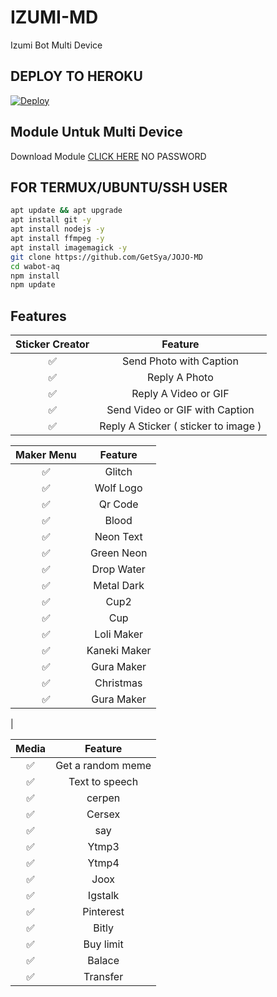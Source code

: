 # IZUMI-MD
Izumi Bot Multi Device

## DEPLOY TO HEROKU
[![Deploy](https://www.herokucdn.com/deploy/button.svg)](https://heroku.com/deploy?template=https://github.com/TianBot1/IZUMI-MULTI-DEVICE)

## Module Untuk Multi Device
Download Module [CLICK HERE](https://www.mediafire.com/file/l8b3te4g1p8z354/module.zip/file) NO PASSWORD <br>

## FOR TERMUX/UBUNTU/SSH USER

```bash
apt update && apt upgrade
apt install git -y
apt install nodejs -y
apt install ffmpeg -y
apt install imagemagick -y
git clone https://github.com/GetSya/JOJO-MD
cd wabot-aq
npm install
npm update
```

## Features

| Sticker Creator |                Feature           |
| :-----------: | :--------------------------------: |
|       ✅       | Send Photo with Caption          |
|       ✅       | Reply A Photo                    |
|       ✅       | Reply A Video or GIF             |
|       ✅       | Send Video or GIF with Caption   |
|       ✅       | Reply A Sticker ( sticker to image ) |

| Maker Menu |            Feature          |
| :-----------: | :--------------------------------: |
|       ✅        |   Glitch                          |
|       ✅        |   Wolf Logo                    |
|       ✅        |   Qr Code                      |
|       ✅        |   Blood                        |
|       ✅        |   Neon Text                    |
|       ✅        |   Green Neon                   |
|       ✅        |   Drop Water                   |
|       ✅        |   Metal Dark                   |
|       ✅        |   Cup2                         |
|       ✅        |   Cup                         |
|       ✅        |   Loli Maker                         |
|       ✅        |   Kaneki Maker                         |
|       ✅        |   Gura Maker                         |
|       ✅        |   Christmas                         |
|       ✅        |   Gura Maker
|

| Media  |                     Feature                     |
| :------------: | :---------------------------------------------: |
|       ✅        |   Get a random meme             |
|       ✅        |   Text to speech                |
|       ✅        |   cerpen                         |
|       ✅        |   Cersex                         |
|       ✅        |   say                         |
|       ✅        |   Ytmp3                              |
|       ✅        |   Ytmp4                            |
|       ✅        |   Joox                                 |
|       ✅        |   Igstalk                                |
|       ✅        |   Pinterest                        |
|       ✅        |   Bitly                                |
|       ✅        |   Buy limit                           |
|       ✅        |   Balace                           |
|       ✅        |   Transfer                              |
